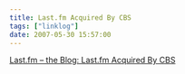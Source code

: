 ```yaml
---
title: Last.fm Acquired By CBS
tags: ["linklog"]
date: 2007-05-30 15:57:00
---
```


[Last.fm – the Blog: Last.fm Acquired By CBS](http://blog.last.fm/2007/05/30/lastfm-acquired-by-cbs)
